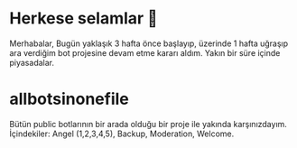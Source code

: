 # Herkese selamlar 👋

Merhabalar, Bugün yaklaşık 3 hafta önce başlayıp, üzerinde 1 hafta uğraşıp ara verdiğim bot projesine devam etme kararı aldım. Yakın bir süre içinde piyasadalar. 


# allbotsinonefile
Bütün public botlarının bir arada olduğu bir proje ile yakında karşınızdayım. İçindekiler: Angel (1,2,3,4,5), Backup, Moderation, Welcome.
